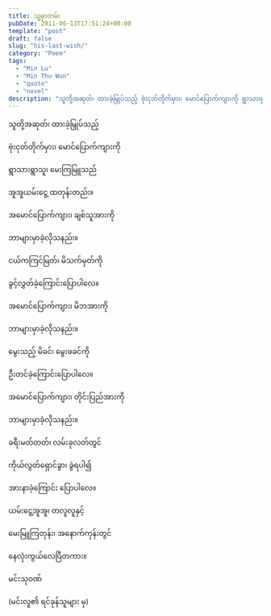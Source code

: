 ```yaml
---
title: သူ့မှာတမ်း
pubDate: 2011-06-13T17:51:24+00:00
template: "post"
draft: false
slug: "his-last-wish/"
category: "Poem"
tags:
  - "Min Lu"
  - "Min Thu Wun"
  - "quote"
  - "novel"
description: "သူတို့အဆုတ်၊ ထားခဲ့မြှုပ်သည့် ဗုံးငုတ်တိုက်မှား၊ မောင်ပြောက်ကျားကို ရွာသားရွာသူ၊ မေးကြမြူသည် အူအူယမ်းငွေ့ ထတုန်းတည်း။"
---
```


သူတို့အဆုတ်၊ ထားခဲ့မြှုပ်သည့်

ဗုံးငုတ်တိုက်မှား၊ မောင်ပြောက်ကျားကို

ရွာသားရွာသူ၊ မေးကြမြူသည်

အူအူယမ်းငွေ့ ထတုန်းတည်း။

အမောင်ပြောက်ကျား၊ ချစ်သူအားကို

ဘာများမှာခဲ့လိုသနည်း။

ငယ်ကကြင်မြတ်၊ မိသက်မှတ်ကို

ခွင့်လွှတ်ခဲ့ကြောင်းပြောပါလေ။

အမောင်ပြောက်ကျား၊ မိဘအားကို

ဘာများမှာခဲ့လိုသနည်း။

မွေးသည့် မိခင်၊ မွေးဖခင်ကို

ဦးတင်ခဲ့ကြောင်းပြောပါလေ။

အမောင်ပြောက်ကျား၊ တိုင်းပြည်အားကို

ဘာများမှာခဲ့လိုသနည်း။

ခရီးမတ်တတ်၊ လမ်းခုလတ်တွင်

ကိုယ်လွတ်ရှောင်ခွာ၊ ခွဲရပါ၍

အားနာခဲ့ကြောင်း ပြောပါလေ။

ယမ်းငွေ့အူအူ၊ တလူလူနှင့်

မေးမြူကြတုန်း၊ အနောက်ကုန်းတွင်

နေလုံးကွယ်လေပြီတကား။

မင်းသုဝဏ်

(မင်းလူ၏ ရင်ခုန်သူများ မှ)

